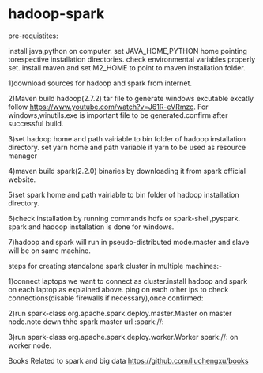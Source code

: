 # hadoop-spark

pre-requistites:

install java,python on computer. set JAVA_HOME,PYTHON home pointing torespective installation directories.
check environmental variables properly set.
install maven and set M2_HOME to point to maven installation folder.

1)download sources for hadoop and spark from internet. 	

2)Maven build hadoop(2.7.2) tar file to generate windows excutable excatly follow https://www.youtube.com/watch?v=J61R-eVRmzc. For windows,winutils.exe is important file to be generated.confirm after successful build.

3)set hadoop home and path vairiable to bin folder of hadoop installation directory. set yarn home and path variable if yarn to be used as resource manager

4)maven build spark(2.2.0) binaries by downloading it from spark official website. 

5)set spark home and path vairiable to bin folder of hadoop installation directory.

6)check installation by running commands hdfs or spark-shell,pyspark. spark and hadoop installation is done for windows.

7)hadoop and spark will run in pseudo-distributed mode.master and slave will be on same machine.


steps for creating standalone spark cluster in multiple machines:-

1)connect laptops we want to connect as cluster.install hadoop and spark on each laptop as explained above. ping on each other ips to check connections(disable firewalls if necessary),once confirmed:	

2)run spark-class org.apache.spark.deploy.master.Master on master node.note down thhe spark master url :spark://<master-ip>:<master-port>

3)run spark-class org.apache.spark.deploy.worker.Worker spark://<master-ip>:<master-port> on worker node.




Books Related to spark and big data https://github.com/liuchengxu/books

